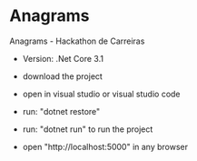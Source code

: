 # Anagrams
Anagrams - Hackathon de Carreiras

- Version: .Net Core 3.1

- download the project
- open in visual studio or visual studio code
- run: "dotnet restore"
- run: "dotnet run" to run the project
- open "http://localhost:5000" in any browser
